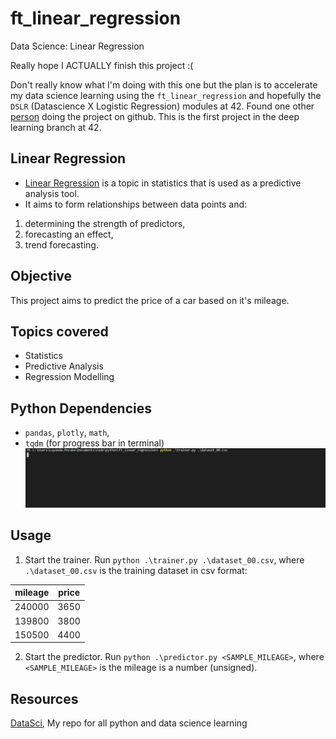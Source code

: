# ft_linear_regression
Data Science: Linear Regression

Really hope I ACTUALLY finish this project :( 

Don't really know what I'm doing with this one but the plan is to accelerate my data science learning using the `ft_linear_regression` and hopefully the `DSLR` (Datascience X Logistic Regression) modules at 42. Found one other [person](https://github.com/SpenderJ/Linear_Regression) doing the project on github. This is the first project in the deep learning branch at 42. 

## Linear Regression
* [Linear Regression](https://www.statisticssolutions.com/what-is-linear-regression/) is a topic in statistics that is used as a predictive analysis tool.
* It aims to form relationships between data points and:
1. determining the strength of predictors, 
2. forecasting an effect,
3. trend forecasting.

## Objective
This project aims to predict the price of a car based on it's mileage.

## Topics covered
* Statistics
* Predictive Analysis
* Regression Modelling

## Python Dependencies
* `pandas`, `plotly`, `math`, 
* `tqdm` (for progress bar in terminal)
![tqdm](progress.gif)

## Usage

1. Start the trainer. Run `python .\trainer.py .\dataset_00.csv`, where `.\dataset_00.csv` is the training dataset in csv format:

| mileage       | price         |
| ------------- |:-------------:|
| 240000        | 3650          |
| 139800        | 3800          |
| 150500        | 4400          |

2. Start the predictor. Run `python .\predictor.py <SAMPLE_MILEAGE>`, where `<SAMPLE_MILEAGE>`  is the mileage is a number (unsigned).

## Resources
[DataSci](https://github.com/luyandamncube/DataSci), My repo for all python and data science learning
